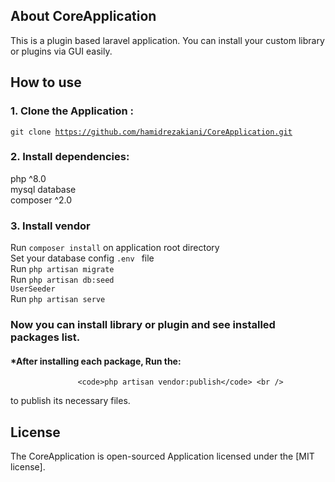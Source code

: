 
## About CoreApplication

This is a plugin based laravel application. You can install your custom library or plugins via GUI easily.

## How to use

### 1. Clone the Application :
   <code>git clone https://github.com/hamidrezakiani/CoreApplication.git</code>
### 2. Install dependencies:
   php ^8.0 <br />
   mysql database <br />
   composer ^2.0 <br />

### 3. Install vendor
   Run <code>composer install</code> on application root directory <br />
   Set your database config `.env ` file <br />
   Run <code>php artisan migrate</code> <br />
   Run <code>php artisan db:seed UserSeeder</code> <br />
   Run <code>php artisan serve</code> <br />


### Now you can install library or plugin and see installed packages list.

#### *After installing each package, Run the: <br />
                   <code>php artisan vendor:publish</code> <br />
 to publish its necessary files. <br />

## License

The CoreApplication is open-sourced Application licensed under the [MIT license].
